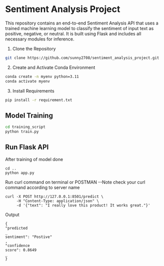
# Sentiment Analysis Project
This repository contains an end-to-end Sentiment Analysis API that uses a trained machine
learning model to classify the sentiment of input text as positive, negative, or neutral. It is built
using Flask and includes all necessary modules for inference.
1. Clone the Repository


```bash
git clone https://github.com/sunny2708/sentiment_analysis_project.git

```




2. Create and Activate Conda Environment
```bash
conda create -n myenv python=3.11
conda activate myenv
```
3. Install Requirements
```bash
pip install -r requirement.txt
```

## Model Training
```bash
cd training_script
python train.py
```

## Run Flask API
After training of model done
```
cd ..
python app.py

```

Run curl command on terminal or POSTMAN
--Note check your curl command according to server name 
```
curl -X POST http://127.0.0.1:8501/predict \
     -H "Content-Type: application/json" \
     -d '{"text": "I really love this product! It works great."}'
```

Output
```
{
"predicted
_
sentiment": "Postive"
,
"confidence
score": 0.8649
_
}
